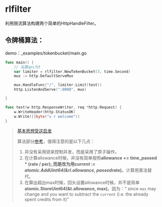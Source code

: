 # rlfilter

利用限流算法构建两个简单的HttpHandleFilter。

## 令牌桶算法：

demo：_examples/tokenbucket/main.go

```go
func main() {
	// 设置qps为3
	var limiter = rlfilter.NewTokenBucket(3, time.Second)
	mux := http.DefaultServeMux

	mux.HandleFunc("/", limiter.Limit(test))
	http.ListenAndServe(":8000", mux)

}

func test(w http.ResponseWriter, req *http.Request) {
	w.WriteHeader(http.StatusOK)
	w.Write([]byte("u r welcome"))
}
```

> [基本思想受这启发](https://stackoverflow.com/questions/667508/whats-a-good-rate-limiting-algorithm/668327#668327)
>
> 算法部分[参考](https://github.com/bsm/ratelimit)，值得注意的是以下几点：
>
> 1. 并没有采用锁来控制并发，而是采用了原子操作。
> 2. 在计算allowance时候，并没有简单按照**allowance += time_passed * (rate / per);**,**而是改为用*current := atomic.AddUint64(&rl.allowance, passed*rate)**。计算用乘法替代。
> 3. 在算出超出max时候，回头设置allowance时候，并不是简单**atomic.StoreUint64(&t.allowance, max)**。因为：“ since `max` may change and you want to subtract the `current` (i.e. the already spent credits from it)”

